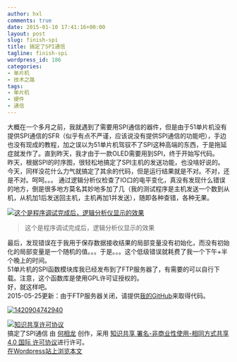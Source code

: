 ```yaml
---
author: hxl
comments: true
date: 2015-01-10 17:41:16+00:00
layout: post
slug: finish-spi
title: 搞定了SPI通信
tagline: finish-spi
wordpress_id: 186
categories:
- 单片机
- 技术之路
tags:
- 单片机
- 硬件
- 通信
---
```


大概在一个多月之前，我就遇到了需要用SPI通信的器件，但是由于51单片机没有提供SPI通信的SFR（似乎有点不严谨，应该说没有提供SPI通信的功能吧），手边也没有现成的教程，加之误以为51单片机驾驭不了SPI这种高端的东西，于是拖延症就发作了。直到昨天，我才由于一款OLED需要用到SPI，终于开始写代码。  
昨天，根据SPI的时序图，很轻松地搞定了SPI主机的发送功能，也没啥好说的。  
今天，同样没花什么力气就搞定了其余的代码，但是运行结果就是不对。不对，还是不对。呵呵。。。
通过逻辑分析仪检查了IO口的电平变化，真没有发现什么错误的地方，倒是很多地方莫名其妙地多加了几（我的测试程序是主机发送一个数到从机，从机加1后发送回主机，主机再加1并发送），随即各种查错，各种无果。  

[![这个是程序调试完成后，逻辑分析仪显示的效果](https://tec.hxlxz.com/wp-content/uploads/2015/01/20150110233617.png)](https://tec.hxlxz.com/wp-content/uploads/2015/01/20150110233617.png)  

>这个是程序调试完成后，逻辑分析仪显示的效果  

最后，发现错误在于我用于保存数据接收结果的局部变量没有初始化，而没有初始化的局部变量是一个随机的值。。。于是。。。这个低级错误就耗费了我一个下午+半个晚上的时间。  
51单片机的SPI函数模块库我已经发布到了FTP服务器了，有需要的可以自行下载。注意，这个函数库是使用GPL许可证授权的。  
好，就这样吧。  
2015-05-25更新：由于FTP服务器关闭，请提供[我的GitHub](https://github.com/hxl9654/C51_Study/tree/master/%E9%9D%9E%E9%87%91%E6%B2%99%E6%BB%A9%E6%95%99%E7%A8%8B/SPI%E4%B8%BB%E6%9C%BA%E6%A8%A1%E5%BC%8F%E6%B5%8B%E8%AF%95)来取得代码。  

[![1420904742940](https://tec.hxlxz.com/wp-content/uploads/2015/01/1420904742940.jpg)](https://tec.hxlxz.com/wp-content/uploads/2015/01/1420904742940.jpg)

[![知识共享许可协议](https://i.creativecommons.org/l/by-nc-sa/4.0/88x31.png)](http://creativecommons.org/licenses/by-nc-sa/4.0/)  
搞定了SPI通信 由 [何相龙]() 创作，采用 [知识共享 署名-非商业性使用-相同方式共享 4.0 国际 许可协议](http://creativecommons.org/licenses/by-nc-sa/4.0/)进行许可。  
[在Wordpress站上浏览本文](https://tec.hxlxz.com/?p=186)
